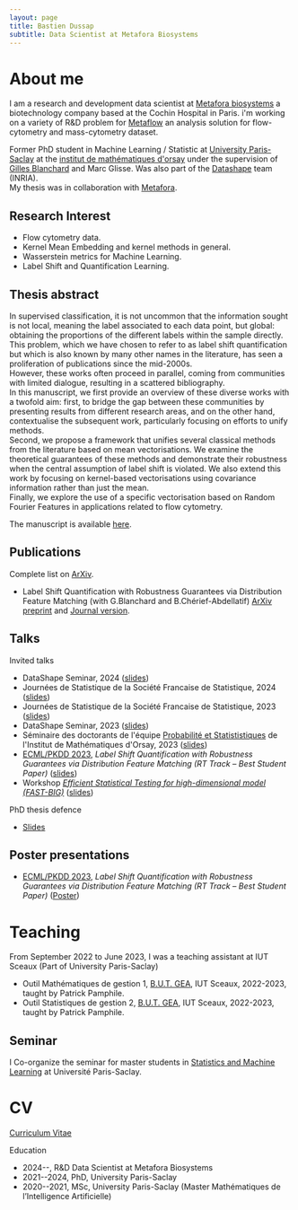 ```yaml
---
layout: page
title: Bastien Dussap
subtitle: Data Scientist at Metafora Biosystems
---
```


# About me

I am a research and development data scientist at [Metafora biosystems](https://www.metafora-biosystems.com) a biotechnology company based at the Cochin Hospital in Paris. i'm working on a variety of R&D problem for [Metaflow](https://www.metafora-biosystems.com/metaflow/) an analysis solution for flow-cytometry and mass-cytometry dataset.  

Former PhD student in Machine Learning / Statistic at [University Paris-Saclay](https://www.universite-paris-saclay.fr/en) at the [institut de mathématiques d'orsay](https://www.imo.universite-paris-saclay.fr/fr/la-recherche/probabilites-et-statistiques/) under the supervision of [Gilles Blanchard](https://www.imo.universite-paris-saclay.fr/~gilles.blanchard/) and Marc Glisse. Was also part of the [Datashape](https://team.inria.fr/datashape/) team (INRIA).  
My thesis was in collaboration with [Metafora](https://www.metafora-biosystems.com/).

## Research Interest

<ul>
    <li>Flow cytometry data.</li>
    <li>Kernel Mean Embedding and kernel methods in general.</li>
    <li>Wasserstein metrics for Machine Learning.</li>
    <li>Label Shift and Quantification Learning.</li>
</ul>

## Thesis abstract

In supervised classification, it is not uncommon that the information sought is not local, meaning the label associated to each data point, but global: obtaining the proportions of the different labels within the sample directly.  
This problem, which we have chosen to refer to as label shift quantification but which is also known by many other names in the literature, has seen a proliferation of publications since the mid-2000s.  
However, these works often proceed in parallel, coming from communities with limited dialogue, resulting in a scattered bibliography.  
In this manuscript, we first provide an overview of these diverse works with a twofold aim: first, to bridge the gap between these communities by presenting results from different research areas, and on the other hand, contextualise the subsequent work, particularly focusing on efforts to unify methods.  
Second, we propose a framework that unifies several classical methods from the literature based on mean vectorisations. We examine the theoretical guarantees of these methods and demonstrate their robustness when the central assumption of label shift is violated. We also extend this work by focusing on kernel-based vectorisations using covariance information rather than just the mean.  
Finally, we explore the use of a specific vectorisation based on Random Fourier Features in applications related to flow cytometry.

The manuscript is available <a href="/assets/files/These.pdf">here</a>.

## Publications
Complete list on [ArXiv](https://arxiv.org/a/dussap_b_1.html).
<ul>
    <li>Label Shift Quantification with Robustness Guarantees via Distribution Feature Matching (with G.Blanchard and B.Chérief-Abdellatif) 
    <a href="https://arxiv.org/abs/2306.04376">ArXiv preprint</a> and
    <a href="https://link.springer.com/chapter/10.1007/978-3-031-43424-2_5#citeas">Journal version</a>.
</ul>

## Talks

Invited talks
<ul>
    <li>DataShape Seminar, 2024 (<a href="/assets/files/slides/Porquerolles2024.pdf">slides</a>)</li>
    <li>Journées de Statistique de la Société Francaise de Statistique, 2024 (<a href="/assets/files/slides/JdS2024.pdf">slides</a>)</li></li>
    <li>Journées de Statistique de la Société Francaise de Statistique, 2023 (<a href="/assets/files/slides/JdS2023.pdf">slides</a>)</li>
    <li>DataShape Seminar, 2023 (<a href="/assets/files/slides/Porquerolles2023.pdf">slides</a>)</li>
    <li>Séminaire des doctorants de l'équipe <a href="https://www.imo.universite-paris-saclay.fr/fr/la-recherche/probabilites-et-statistiques/">Probabilité et Statististiques</a> de l'Institut de Mathématiques d'Orsay, 2023 (<a href="/assets/files/slides/BastienDussap%20-%20Pr%C3%A9sentation%20Doctorant.pdf">slides</a>)</li>
    <li><a href="https://2023.ecmlpkdd.org/">ECML/PKDD 2023</a>, <i>Label Shift Quantification with Robustness Guarantees via Distribution Feature Matching (RT Track – Best Student Paper)
    </i>(<a href="/assets/files/slides/BastienDussap - ECML.pdf">slides</a>)</li>
    <li>Workshop 
    <i><a href="https://project.inria.fr/fastbig/stats-workshop-october-19th-2023">Efficient Statistical Testing for high-dimensional model (FAST-BIG)</a></i> (<a href="/assets/files/slides/BastienDussap - Workshop FASTBIG 2023.pdf">slides</a>)
    </li>
</ul>

PhD thesis defence

<ul>
    <li><a href="/assets/files/slides/Soutenance - BastienDussap.pdf">Slides</a></li>
</ul>



## Poster presentations
<ul>
    <li><a href="https://2023.ecmlpkdd.org/">ECML/PKDD 2023</a>, <i>Label Shift Quantification with Robustness Guarantees via Distribution Feature Matching (RT Track – Best Student Paper)</i> (<a href="/assets/files/slides/Poster - ECML2023.pdf">Poster</a>)</li>
</ul> 

# Teaching

From September 2022 to June 2023, I was a teaching assistant at IUT Sceaux (Part of University Paris-Saclay)  
<ul>
    <li>Outil Mathématiques de gestion 1, <a href="https://www.iut-sceaux.universite-paris-saclay.fr/formations/licences/gestion-des-entreprises-et-des-administrations">B.U.T. GEA</a>, IUT Sceaux, 2022-2023, taught by Patrick Pamphile.</li>
    <li>Outil Statistiques de gestion 2, <a href="https://www.iut-sceaux.universite-paris-saclay.fr/formations/licences/gestion-des-entreprises-et-des-administrations">B.U.T. GEA</a>, IUT Sceaux, 2022-2023, taught by Patrick Pamphile.</li>
</ul>

## Seminar

I Co-organize the seminar for master students in [Statistics and Machine Learning](https://master-statml.imo.universite-paris-saclay.fr/) at Université Paris-Saclay.

# CV

[Curriculum Vitae](/assets/files/CV/CV-DussapBastien.pdf)

Education
<ul>
    <li>2024--, R&D Data Scientist at Metafora Biosystems</li>
    <li>2021--2024, PhD, University Paris-Saclay</li> 
    <li>2020--2021, MSc, University Paris-Saclay (Master Mathématiques de l’Intelligence Artificielle)</li>
</ul>

